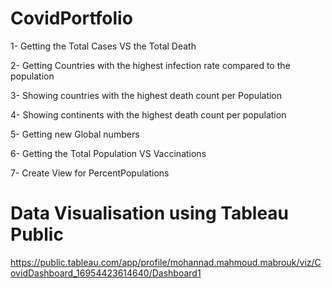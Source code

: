 # CovidPortfolio


1- Getting the Total Cases VS the Total Death

2- Getting Countries with the highest infection rate compared to the population

3- Showing countries with the highest death count per Population

4- Showing continents with the highest death count per population

5- Getting new Global numbers

6-  Getting the Total Population VS Vaccinations

7- Create View for PercentPopulations

# Data Visualisation using Tableau Public

https://public.tableau.com/app/profile/mohannad.mahmoud.mabrouk/viz/CovidDashboard_16954423614640/Dashboard1
